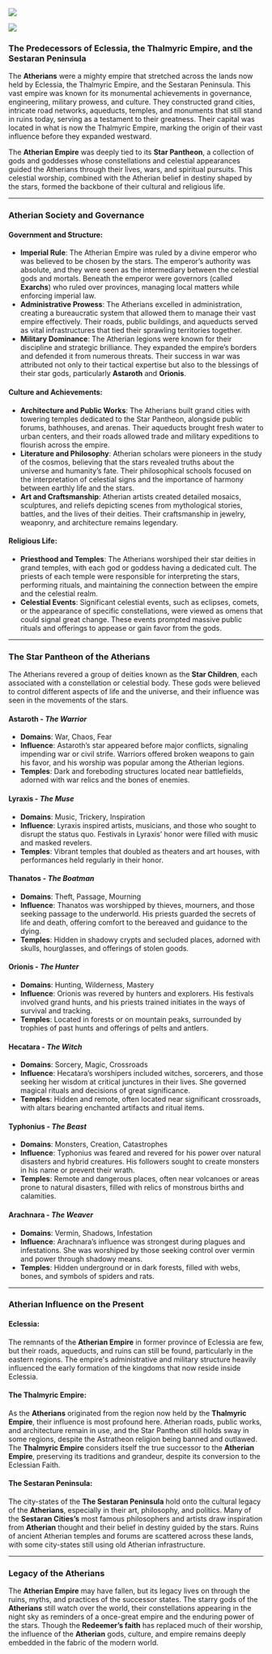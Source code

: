 
![](2024-09-09_15-43-53_3735.png)

![](2024-09-09_15-46-58_8163.png)
### The Predecessors of Eclessia, the Thalmyric Empire, and the Sestaran Peninsula

The **Atherians** were a mighty empire that stretched across the lands now held by Eclessia, the Thalmyric Empire, and the Sestaran Peninsula. This vast empire was known for its monumental achievements in governance, engineering, military prowess, and culture. They constructed grand cities, intricate road networks, aqueducts, temples, and monuments that still stand in ruins today, serving as a testament to their greatness. Their capital was located in what is now the Thalmyric Empire, marking the origin of their vast influence before they expanded westward.

The **Atherian Empire** was deeply tied to its **Star Pantheon**, a collection of gods and goddesses whose constellations and celestial appearances guided the Atherians through their lives, wars, and spiritual pursuits. This celestial worship, combined with the Atherian belief in destiny shaped by the stars, formed the backbone of their cultural and religious life.

---

### **Atherian Society and Governance**

#### **Government and Structure**:
- **Imperial Rule**: The Atherian Empire was ruled by a divine emperor who was believed to be chosen by the stars. The emperor’s authority was absolute, and they were seen as the intermediary between the celestial gods and mortals. Beneath the emperor were governors (called **Exarchs**) who ruled over provinces, managing local matters while enforcing imperial law.
- **Administrative Prowess**: The Atherians excelled in administration, creating a bureaucratic system that allowed them to manage their vast empire effectively. Their roads, public buildings, and aqueducts served as vital infrastructures that tied their sprawling territories together.
- **Military Dominance**: The Atherian legions were known for their discipline and strategic brilliance. They expanded the empire’s borders and defended it from numerous threats. Their success in war was attributed not only to their tactical expertise but also to the blessings of their star gods, particularly **Astaroth** and **Orionis**.

#### **Culture and Achievements**:
- **Architecture and Public Works**: The Atherians built grand cities with towering temples dedicated to the Star Pantheon, alongside public forums, bathhouses, and arenas. Their aqueducts brought fresh water to urban centers, and their roads allowed trade and military expeditions to flourish across the empire.
- **Literature and Philosophy**: Atherian scholars were pioneers in the study of the cosmos, believing that the stars revealed truths about the universe and humanity’s fate. Their philosophical schools focused on the interpretation of celestial signs and the importance of harmony between earthly life and the stars.
- **Art and Craftsmanship**: Atherian artists created detailed mosaics, sculptures, and reliefs depicting scenes from mythological stories, battles, and the lives of their deities. Their craftsmanship in jewelry, weaponry, and architecture remains legendary.

#### **Religious Life**:
- **Priesthood and Temples**: The Atherians worshiped their star deities in grand temples, with each god or goddess having a dedicated cult. The priests of each temple were responsible for interpreting the stars, performing rituals, and maintaining the connection between the empire and the celestial realm.
- **Celestial Events**: Significant celestial events, such as eclipses, comets, or the appearance of specific constellations, were viewed as omens that could signal great change. These events prompted massive public rituals and offerings to appease or gain favor from the gods.

---

### **The Star Pantheon of the Atherians**

The Atherians revered a group of deities known as the **Star Children**, each associated with a constellation or celestial body. These gods were believed to control different aspects of life and the universe, and their influence was seen in the movements of the stars.

#### **Astaroth** - *The Warrior*
- **Domains**: War, Chaos, Fear
- **Influence**: Astaroth’s star appeared before major conflicts, signaling impending war or civil strife. Warriors offered broken weapons to gain his favor, and his worship was popular among the Atherian legions.
- **Temples**: Dark and foreboding structures located near battlefields, adorned with war relics and the bones of enemies.

#### **Lyraxis** - *The Muse*
- **Domains**: Music, Trickery, Inspiration
- **Influence**: Lyraxis inspired artists, musicians, and those who sought to disrupt the status quo. Festivals in Lyraxis’ honor were filled with music and masked revelers.
- **Temples**: Vibrant temples that doubled as theaters and art houses, with performances held regularly in their honor.

#### **Thanatos** - *The Boatman*
- **Domains**: Theft, Passage, Mourning
- **Influence**: Thanatos was worshipped by thieves, mourners, and those seeking passage to the underworld. His priests guarded the secrets of life and death, offering comfort to the bereaved and guidance to the dying.
- **Temples**: Hidden in shadowy crypts and secluded places, adorned with skulls, hourglasses, and offerings of stolen goods.

#### **Orionis** - *The Hunter*
- **Domains**: Hunting, Wilderness, Mastery
- **Influence**: Orionis was revered by hunters and explorers. His festivals involved grand hunts, and his priests trained initiates in the ways of survival and tracking.
- **Temples**: Located in forests or on mountain peaks, surrounded by trophies of past hunts and offerings of pelts and antlers.

#### **Hecatara** - *The Witch*
- **Domains**: Sorcery, Magic, Crossroads
- **Influence**: Hecatara’s worshipers included witches, sorcerers, and those seeking her wisdom at critical junctures in their lives. She governed magical rituals and decisions of great significance.
- **Temples**: Hidden and remote, often located near significant crossroads, with altars bearing enchanted artifacts and ritual items.

#### **Typhonius** - *The Beast*
- **Domains**: Monsters, Creation, Catastrophes
- **Influence**: Typhonius was feared and revered for his power over natural disasters and hybrid creatures. His followers sought to create monsters in his name or prevent their wrath.
- **Temples**: Remote and dangerous places, often near volcanoes or areas prone to natural disasters, filled with relics of monstrous births and calamities.

#### **Arachnara** - *The Weaver*
- **Domains**: Vermin, Shadows, Infestation
- **Influence**: Arachnara’s influence was strongest during plagues and infestations. She was worshiped by those seeking control over vermin and power through shadowy means.
- **Temples**: Hidden underground or in dark forests, filled with webs, bones, and symbols of spiders and rats.

---

### **Atherian Influence on the Present**

#### **Eclessia**:
The remnants of the **Atherian Empire** in former province of Eclessia are few, but their roads, aqueducts, and ruins can still be found, particularly in the eastern regions. The empire's administrative and military structure heavily influenced the early formation of the kingdoms that now reside inside Eclessia.

#### **The Thalmyric Empire**:
As the **Atherians** originated from the region now held by the **Thalmyric Empire**, their influence is most profound here. Atherian roads, public works, and architecture remain in use, and the Star Pantheon still holds sway in some regions, despite the Astratheon religion being banned and outlawed. The **Thalmyric Empire** considers itself the true successor to the **Atherian Empire**, preserving its traditions and grandeur, despite its conversion to the Eclessian Faith.

#### **The Sestaran Peninsula**:
The city-states of the **The Sestaran Peninsula** hold onto the cultural legacy of the **Atherians**, especially in their art, philosophy, and politics. Many of the **Sestaran Cities’s** most famous philosophers and artists draw inspiration from **Atherian** thought and their belief in destiny guided by the stars. Ruins of ancient Atherian temples and forums are scattered across these lands, with some city-states still using old Atherian infrastructure.

---

### **Legacy of the Atherians**

The **Atherian Empire** may have fallen, but its legacy lives on through the ruins, myths, and practices of the successor states. The starry gods of the **Atherians** still watch over the world, their constellations appearing in the night sky as reminders of a once-great empire and the enduring power of the stars. Though the **Redeemer’s faith** has replaced much of their worship, the influence of the **Atherian** gods, culture, and empire remains deeply embedded in the fabric of the modern world.